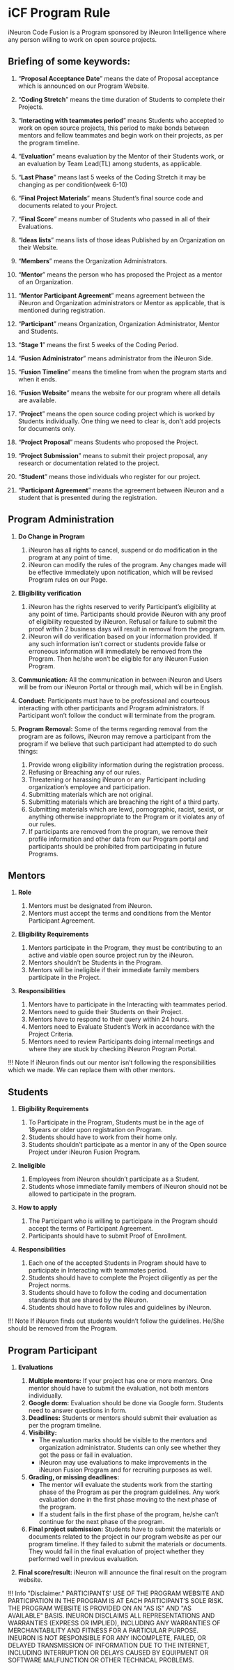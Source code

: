 # iCF Program Rule

iNeuron Code Fusion is a Program sponsored by iNeuron Intelligence where any person willing to work on open source projects.

## Briefing of some keywords:
1. “**Proposal Acceptance Date**” means the date of Proposal acceptance which is announced on our Program Website.

2. “**Coding Stretch**” means the time duration of Students to complete their Projects.

3. “**Interacting with teammates period**” means Students who accepted to work on open source projects, this period to make bonds between mentors and fellow teammates and begin work on their projects, as per the program timeline.

4. “**Evaluation**” means evaluation by the Mentor of their Students work, or an evaluation by Team Lead(TL) among students, as applicable.

5. “**Last Phase**” means last 5 weeks of the Coding Stretch it may be changing as per condition(week 6-10)

6. “**Final Project Materials**” means Student’s final source code and documents related to your Project.

7. “**Final Score**” means number of Students who passed in all of their Evaluations.

8. “**Ideas lists**” means lists of those ideas Published by an Organization on their Website.

9. “**Members**” means the Organization Administrators.

10. “**Mentor**” means the person who has proposed the Project as a mentor of an Organization.

11. “**Mentor Participant Agreement**” means agreement between the iNeuron and Organization administrators or Mentor as applicable, that is mentioned during registration.

12. “**Participant**” means Organization, Organization Administrator, Mentor and Students.

13. “**Stage 1**” means the first 5 weeks of the Coding Period.

14. “**Fusion Administrator**” means administrator from the iNeuron Side.

15. “**Fusion Timeline**” means the timeline from when the program starts and when it ends.

16. “**Fusion Website**” means the website for our program where all details are available.

17. “**Project**” means the open source coding project which is worked by Students individually. One thing we need to clear is, don’t add projects for documents only.

18. “**Project Proposal**” means Students who proposed the Project.

19. “**Project Submission**” means to submit their project proposal, any research or documentation related to the project.

20. “**Student**” means those individuals who register for our project.

21. “**Participant Agreement**” means the agreement between iNeuron and a student that is presented during the registration. 

## Program Administration

1. **Do Change in Program**
    1. iNeuron has all rights to cancel, suspend or do modification in the program at any point of time.  
    2. iNeuron can modify the rules of the program. Any changes made will be effective immediately upon notification, which will be revised Program rules on our Page.

2. **Eligibility verification**
    1. iNeuron has the rights reserved to verify Participant’s eligibility at any point of time. Participants should provide iNeuron with any proof of eligibility requested by iNeuron. Refusal or failure to submit the proof within 2 business days will result in removal from the program.
    2. iNeuron will do verification based on your information provided. If any such information isn’t correct or students provide false or erroneous information will immediately be removed from the Program.
    Then he/she won’t be eligible for any iNeuron Fusion Program.

3. **Communication:** All the communication in between iNeuron and Users will be from our iNeuron Portal or through mail, which will be in English.

4. **Conduct:** Participants must have to be professional and courteous interacting with other participants and Program administrators. If Participant won’t follow the conduct will terminate from the program.

5. **Program Removal:** Some of the terms regarding removal from the program are as follows, iNeuron may remove a participant from the program if we believe that such participant had attempted to do such things:
    1. Provide wrong eligibility information during the registration process.
    2. Refusing or Breaching any of our rules.
    3. Threatening or harassing iNeuron or any Participant including organization’s employee and participation.
    4. Submitting materials which are not original.
    5. Submitting materials which are breaching the right of a third party.
    6. Submitting materials which are lewd, pornographic, racist, sexist, or anything otherwise inappropriate to the Program or it violates any of our rules.
    7. If participants are removed from the program, we remove their profile information and other data from our Program portal and participants should be prohibited from participating in future Programs.

## Mentors

1. **Role**
    1. Mentors must be designated from iNeuron.
    2. Mentors must accept the terms and conditions from the Mentor Participant Agreement.

2. **Eligibility Requirements**
    1. Mentors participate in the Program, they must be contributing to an active and viable open source project run by the iNeuron.
    2. Mentors shouldn’t be Students in the Program.
    3. Mentors will be ineligible if their immediate family members participate in the Project.

3. **Responsibilities**
    1. Mentors have to participate in the Interacting with teammates period.
    2. Mentors need to guide their Students on their Project.
    3. Mentors have to respond to their query within 24 hours.
    4. Mentors need to Evaluate Student’s Work in accordance with the Project Criteria.
    5. Mentors need to review Participants doing internal meetings and where they are stuck by checking iNeuron Program Portal.

!!! Note 
    If iNeuron finds out our mentor isn’t following the responsibilities which we made. We can replace them with other mentors.


## Students
1. **Eligibility Requirements**
    1. To Participate in the Program, Students must be in the age of 18years or older upon registration on Program.
    2. Students should have to work from their home only.
    3. Students shouldn’t participate as a mentor in any of the Open source Project under iNeuron Fusion Program.

2. **Ineligible**
    1. Employees from iNeuron shouldn’t participate as a Student.
    2. Students whose immediate family members of iNeuron should not be allowed to participate in the program.


2. **How to apply**
    1. The Participant who is willing to participate in the Program should accept the terms of Participant Agreement.
    2. Participants should have to submit Proof of Enrollment.

3. **Responsibilities**
    1. Each one of the accepted Students in Program should have to participate in Interacting with teammates period.
    2. Students should have to complete the Project diligently as per the Project norms.
    3. Students should have to follow the coding and documentation standards that are shared by the iNeuron.
    4. Students should have to follow rules and guidelines by iNeuron.

!!! Note
    If iNeuron finds out students wouldn’t follow the guidelines. He/She should be removed from the Program.

## Program Participant

1. **Evaluations**
    1. **Multiple mentors:** If your project has one or more mentors. One mentor should have to submit the evaluation, not both mentors individually.
    2. **Google dorm:** Evaluation should be done via Google form. Students need to answer questions in form.
    3. **Deadlines:** Students or mentors should submit their evaluation as per the program timeline.
    4. **Visibility:** 
        * The evaluation marks should be visible to the mentors and organization administrator. Students can only see whether they got the pass or fail in evaluation.
        * iNeuron may use evaluations to make improvements in the iNeuron Fusion Program and for recruiting purposes as well.
    5. **Grading, or missing deadlines:**
        * The mentor will evaluate the students work from the starting phase of the Program as per the program guidelines. Any work evaluation done in the first phase moving to the next phase of the program.
        * If a student fails in the first phase of the program, he/she can’t continue for the next phase of the program.
    6. **Final project submission:** Students have to submit the materials or documents related to the project in our program website as per our program timeline. If they failed to submit the materials or documents. They would fail in the final evaluation of project whether they performed well in previous evaluation.

2. **Final score/result:** iNeuron will announce the final result on the program website.


!!! Info "Disclaimer." 
    PARTICIPANTS’ USE OF THE PROGRAM WEBSITE AND PARTICIPATION IN THE PROGRAM IS AT EACH PARTICIPANT’S SOLE RISK. THE PROGRAM WEBSITE IS PROVIDED ON AN "AS IS" AND "AS AVAILABLE" BASIS. INEURON DISCLAIMS ALL REPRESENTATIONS AND WARRANTIES (EXPRESS OR IMPLIED), INCLUDING ANY WARRANTIES OF MERCHANTABILITY AND FITNESS FOR A PARTICULAR PURPOSE. INEURON IS NOT RESPONSIBLE FOR ANY INCOMPLETE, FAILED, OR DELAYED TRANSMISSION OF INFORMATION DUE TO THE INTERNET, INCLUDING INTERRUPTION OR DELAYS CAUSED BY EQUIPMENT OR SOFTWARE MALFUNCTION OR OTHER TECHNICAL PROBLEMS.
